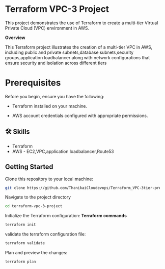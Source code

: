# Terraform VPC-3 Project


This project demonstrates the use of Terraform to create a multi-tier Virtual Private Cloud (VPC) environment in AWS.

**Overview**
<summary>
  
This Terraform project illustrates the creation of a multi-tier VPC in AWS, including public and private subnets,database subnets,security groups,application loadbalancer along with network configurations that ensure security and isolation across different tiers

</summary>

# Prerequisites

Before you begin, ensure you have the following:

- Terraform installed on your machine.

- AWS account credentials configured with appropriate permissions.

## 🛠 Skills
- Terraform
- AWS - EC2,VPC,application loadbalancer,Route53

## Getting Started

Clone this repository to your local machine:

```bash
git clone https://github.com/ThanikaiCloudevops/Terraform_VPC-3tier-project
```
Navigate to the project directory

```bash
cd terraform-vpc-3-project
```

Initialize the Terraform configuration:
 **Terraform commands**
 ```bash
terraform init
```
validate the terraform configuration file:
```bash
terraform validate
```
Plan and preview the changes:
```bash
terraform plan
```














